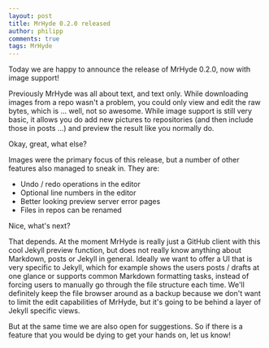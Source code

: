 ```yaml
---
layout: post
title: MrHyde 0.2.0 released
author: philipp
comments: true
tags: MrHyde
---
```


Today we are happy to announce the release of MrHyde 0.2.0, now with image
support!

Previously MrHyde was all about text, and text only. While downloading images
from a repo wasn't a problem, you could only view and edit the raw bytes, which
is ... well, not so awesome. While image support is still very basic, it allows
you do add new pictures to repositories (and then include those in posts ...)
and preview the result like you normally do. 

Okay, great, what else?

Images were the primary focus of this release, but a number of other features
also managed to sneak in. They are:

- Undo / redo operations in the editor
- Optional line numbers in the editor
- Better looking preview server error pages
- Files in repos can be renamed

Nice, what's next?

That depends. At the moment MrHyde is really just a GitHub client with this
cool Jekyll preview function, but does not really know anything about Markdown,
posts or Jekyll in general. Ideally we want to offer a UI that is very specific
to Jekyll, which for example shows the users posts / drafts at one glance or
supports common Markdown formatting tasks, instead of forcing users to manually
go through the file structure each time. We'll definitely keep the file browser
around as a backup because we don't want to limit the edit capabilities of
MrHyde, but it's going to be behind a layer of Jekyll specific views.

But at the same time we are also open for suggestions. So if there is a feature
that you would be dying to get your hands on, let us know!
